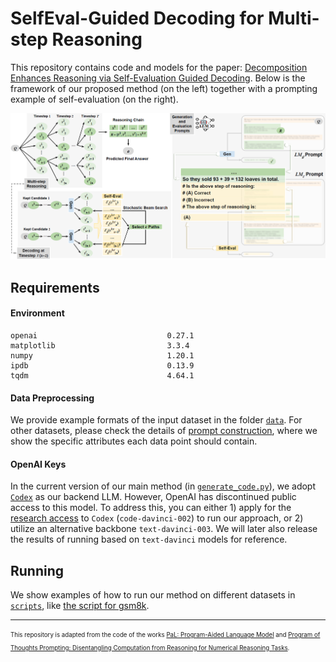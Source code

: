 # SelfEval-Guided Decoding for Multi-step Reasoning

This repository contains code and models for the paper: [Decomposition Enhances Reasoning via Self-Evaluation Guided Decoding](). 
Below is the framework of our proposed method (on the left) together with a prompting example of self-evaluation (on the right).

![Model Framework](analysis/framework-prompt.png)

## Requirements

#### Environment

```
openai                             0.27.1
matplotlib                         3.3.4
numpy                              1.20.1
ipdb                               0.13.9
tqdm                               4.64.1
```

#### Data Preprocessing

We provide example formats of the input dataset in the folder [`data`](data).
For other datasets, please check the details of [prompt construction](src/utils/prompt.py), where we show the specific attributes each data point should contain.

#### OpenAI Keys

In the current version of our main method (in [`generate_code.py`](src/generate_code.py)), we adopt [`Codex`](https://openai.com/blog/openai-codex) as our backend LLM.
However, OpenAI has discontinued public access to this model.
To address this, you can either 1) apply for the [research access](https://openai.com/form/researcher-access-program) to `Codex` (`code-davinci-002`) to run our approach, or 2) utilize an alternative backbone `text-davinci-003`.
We will later also release the results of running based on `text-davinci` models for reference.


## Running

We show examples of how to run our method on different datasets in [`scripts`](scripts), like [the script for gsm8k](scripts/run_generation_gsm8k.sh).


---
<sub><sup>This repository is adapted from the code of the works [PaL: Program-Aided Language Model](https://github.com/reasoning-machines/pal) and [Program of Thoughts Prompting: Disentangling Computation from Reasoning for Numerical Reasoning Tasks](https://github.com/wenhuchen/Program-of-Thoughts). </sup></sub>


